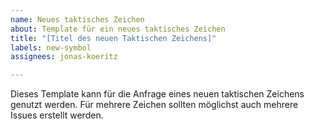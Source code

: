 ```yaml
---
name: Neues taktisches Zeichen
about: Template für ein neues taktisches Zeichen
title: "[Titel des neuen Taktischen Zeichens]"
labels: new-symbol
assignees: jonas-koeritz

---
```


Dieses Template kann für die Anfrage eines neuen taktischen Zeichens genutzt werden. Für mehrere Zeichen sollten möglichst auch mehrere Issues erstellt werden.
